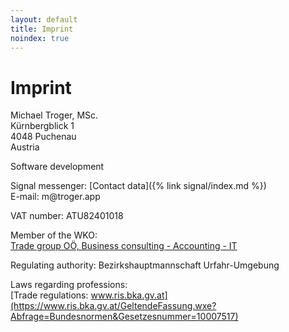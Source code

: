 ```yaml
---
layout: default
title: Imprint
noindex: true
---
```

# Imprint

Michael Troger, MSc.  
Kürnbergblick 1  
4048 Puchenau  
Austria  
  
Software development 
  
Signal messenger: [Contact data]({% link signal/index.md %})    
E-mail: &#109;&#64;&#116;&#114;&#111;&#103;&#101;&#114;&#46;&#97;&#112;&#112;  
  
VAT number: ATU82401018  
  
Member of the WKO:  
[Trade group OÖ, Business consulting - Accounting - IT](https://firmen.wko.at/michael-troger/oberösterreich/?firmaid=993ab01c-72c8-4943-8355-31b67b78de6c)  
  
Regulating authority: Bezirkshauptmannschaft Urfahr-Umgebung  
  

Laws regarding professions:  
[Trade regulations: www.ris.bka.gv.at](https://www.ris.bka.gv.at/GeltendeFassung.wxe?Abfrage=Bundesnormen&Gesetzesnummer=10007517)  
